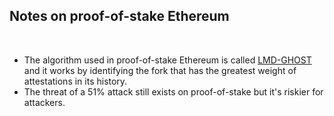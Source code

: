 ## Notes on proof-of-stake Ethereum

<br>


* The algorithm used in proof-of-stake Ethereum is called [LMD-GHOST]() and it works by identifying the fork that has the greatest weight of attestations in its history.
* The threat of a 51% attack still exists on proof-of-stake but it's riskier for attackers. 
